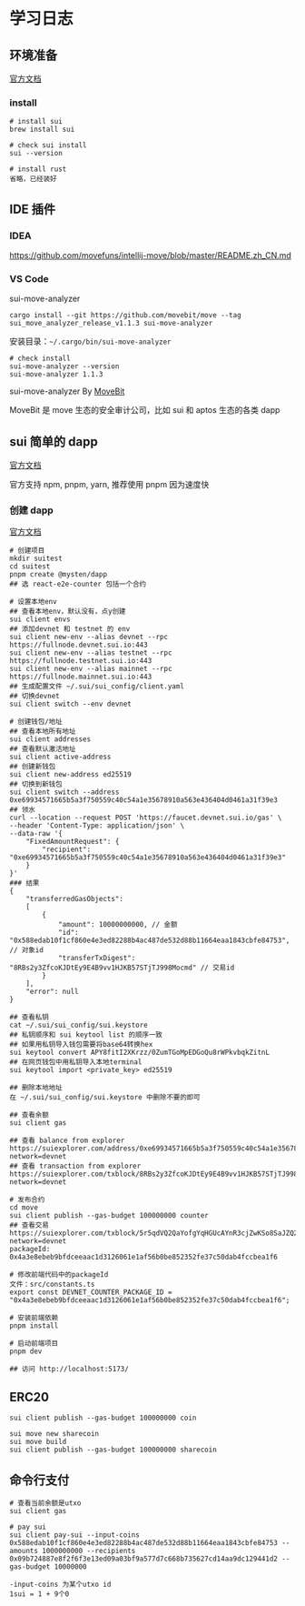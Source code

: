# 学习日志

## 环境准备

[官方文档](https://docs.sui.io/guides/developer)

### install

```
# install sui
brew install sui

# check sui install
sui --version

# install rust
省略，已经装好
```

## IDE 插件

### IDEA

https://github.com/movefuns/intellij-move/blob/master/README.zh_CN.md

### VS Code

sui-move-analyzer

```
cargo install --git https://github.com/movebit/move --tag sui_move_analyzer_release_v1.1.3 sui-move-analyzer
```

安装目录：`~/.cargo/bin/sui-move-analyzer`

```
# check install
sui-move-analyzer --version
sui-move-analyzer 1.1.3
```

sui-move-analyzer By [MoveBit](https://www.movebit.xyz/)

MoveBit 是 move 生态的安全审计公司，比如 sui 和 aptos 生态的各类 dapp

## sui 简单的 dapp

[官方文档](https://sdk.mystenlabs.com/typescript)

官方支持 npm, pnpm, yarn, 推荐使用 pnpm 因为速度快

### 创建 dapp

[官方文档](https://sdk.mystenlabs.com/dapp-kit/create-dapp)

```
# 创建项目
mkdir suitest
cd suitest
pnpm create @mysten/dapp
## 选 react-e2e-counter 包括一个合约

# 设置本地env
## 查看本地env，默认没有，点y创建
sui client envs
## 添加devnet 和 testnet 的 env
sui client new-env --alias devnet --rpc https://fullnode.devnet.sui.io:443
sui client new-env --alias testnet --rpc https://fullnode.testnet.sui.io:443
sui client new-env --alias mainnet --rpc https://fullnode.mainnet.sui.io:443
## 生成配置文件 ~/.sui/sui_config/client.yaml
## 切换devnet
sui client switch --env devnet

# 创建钱包/地址
## 查看本地所有地址
sui client addresses
## 查看默认激活地址
sui client active-address
## 创建新钱包
sui client new-address ed25519
## 切换到新钱包
sui client switch --address 0xe69934571665b5a3f750559c40c54a1e35678910a563e436404d0461a31f39e3
## 领水
curl --location --request POST 'https://faucet.devnet.sui.io/gas' \
--header 'Content-Type: application/json' \
--data-raw '{
    "FixedAmountRequest": {
        "recipient": "0xe69934571665b5a3f750559c40c54a1e35678910a563e436404d0461a31f39e3"
    }
}'
### 结果
{
    "transferredGasObjects":
    [
        {
            "amount": 10000000000, // 金额
            "id": "0x588edab10f1cf860e4e3ed82288b4ac487de532d88b11664eaa1843cbfe84753", // 对象id
            "transferTxDigest": "8RBs2y3ZfcoKJDtEy9E4B9vv1HJKB57STjTJ998Mocmd" // 交易id
        }
    ],
    "error": null
}

## 查看私钥
cat ~/.sui/sui_config/sui.keystore
## 私钥顺序和 sui keytool list 的顺序一致
## 如果用私钥导入钱包需要将base64转换hex
sui keytool convert APY8fitI2XKrzz/0ZumTGoMpEDGoQu8rWPkvbqkZitnL
## 在网页钱包中用私钥导入本地terminal
sui keytool import <private_key> ed25519

## 删除本地地址
在 ~/.sui/sui_config/sui.keystore 中删除不要的即可

## 查看余额
sui client gas

## 查看 balance from explorer
https://suiexplorer.com/address/0xe69934571665b5a3f750559c40c54a1e35678910a563e436404d0461a31f39e3?network=devnet
## 查看 transaction from explorer
https://suiexplorer.com/txblock/8RBs2y3ZfcoKJDtEy9E4B9vv1HJKB57STjTJ998Mocmd?network=devnet

# 发布合约
cd move
sui client publish --gas-budget 100000000 counter
## 查看交易
https://suiexplorer.com/txblock/5r5qdVQ2QaYofgYqHGUcAYnR3cjZwKSo8SaJZQ2paY6e?network=devnet
packageId: 0x4a3e8ebeb9bfdceeaac1d3126061e1af56b0be852352fe37c50dab4fccbea1f6

# 修改前端代码中的packageId
文件：src/constants.ts
export const DEVNET_COUNTER_PACKAGE_ID = "0x4a3e8ebeb9bfdceeaac1d3126061e1af56b0be852352fe37c50dab4fccbea1f6";

# 安装前端依赖
pnpm install

# 启动前端项目
pnpm dev

## 访问 http://localhost:5173/
```

## ERC20

```
sui client publish --gas-budget 100000000 coin

sui move new sharecoin
sui move build
sui client publish --gas-budget 100000000 sharecoin
```

## 命令行支付

```
# 查看当前余额是utxo
sui client gas

# pay sui
sui client pay-sui --input-coins 0x588edab10f1cf860e4e3ed82288b4ac487de532d88b11664eaa1843cbfe84753 --amounts 1000000000 --recipients 0x09b724887e8f2f6f3e13ed09a03bf9a577d7c668b735627cd14aa9dc129441d2 --gas-budget 10000000

-input-coins 为某个utxo id
1sui = 1 + 9个0
```

